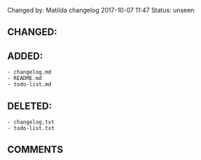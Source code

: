 Changed by: Matilda
changelog 2017-10-07 11:47
Status: unseen

## CHANGED:
	
	

## ADDED:
	- changelog.md
	- README.md
	- todo-list.md

## DELETED:
	- changelog.txt
	- todo-list.txt

## COMMENTS
	

